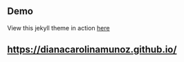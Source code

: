 

## Demo
View this jekyll theme in action [here](https://jeromelachaud.com/freelancer-theme)

## https://dianacarolinamunoz.github.io/
